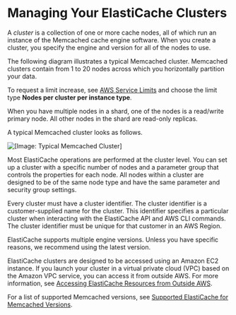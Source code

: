 # Managing Your ElastiCache Clusters<a name="Clusters"></a>

A *cluster* is a collection of one or more cache nodes, all of which run an instance of the Memcached cache engine software\. When you create a cluster, you specify the engine and version for all of the nodes to use\.

The following diagram illustrates a typical Memcached cluster\. Memcached clusters contain from 1 to 20 nodes across which you horizontally partition your data\.

To request a limit increase, see [AWS Service Limits](https://docs.aws.amazon.com/general/latest/gr/aws_service_limits.html) and choose the limit type **Nodes per cluster per instance type**\. 

 When you have multiple nodes in a shard, one of the nodes is a read/write primary node\. All other nodes in the shard are read\-only replicas\.

A typical Memcached cluster looks as follows\.

![\[Image: Typical Memcached Cluster\]](http://docs.aws.amazon.com/AmazonElastiCache/latest/mem-ug/images/ElastiCache-Cluster-Memcached.png)

Most ElastiCache operations are performed at the cluster level\. You can set up a cluster with a specific number of nodes and a parameter group that controls the properties for each node\. All nodes within a cluster are designed to be of the same node type and have the same parameter and security group settings\. 

Every cluster must have a cluster identifier\. The cluster identifier is a customer\-supplied name for the cluster\. This identifier specifies a particular cluster when interacting with the ElastiCache API and AWS CLI commands\. The cluster identifier must be unique for that customer in an AWS Region\.

ElastiCache supports multiple engine versions\. Unless you have specific reasons, we recommend using the latest version\.

ElastiCache clusters are designed to be accessed using an Amazon EC2 instance\. If you launch your cluster in a virtual private cloud \(VPC\) based on the Amazon VPC service, you can access it from outside AWS\. For more information, see [Accessing ElastiCache Resources from Outside AWS](accessing-elasticache.md#access-from-outside-aws)\.

For a list of supported Memcached versions, see [Supported ElastiCache for Memcached Versions](https://docs.aws.amazon.com/AmazonElastiCache/latest/mem-ug/supported-engine-versions.html)\.